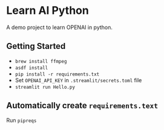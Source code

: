 # Learn AI Python

A demo project to learn OPENAI in python.

## Getting Started

- `brew install ffmpeg`
- `asdf install`
- `pip install -r requirements.txt`
- Set `OPENAI_API_KEY` in `.streamlit/secrets.toml` file
- `streamlit run Hello.py`

## Automatically create `requirements.text`

Run `pipreqs`
